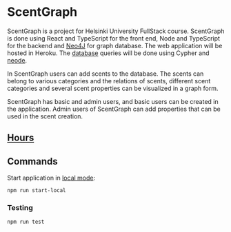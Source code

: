 # ScentGraph

ScentGraph is a project for Helsinki University FullStack course. ScentGraph is done using React and TypeScript for the front end, Node and TypeScript for the backend and [Neo4J](https://neo4j.com/) for graph database. The web application will be hosted in Heroku. The [database](https://github.com/apndx/ScentGraph/blob/master/documentation/database.md) queries will be done using Cypher and [neode](https://www.npmjs.com/package/neode).

In ScentGraph users can add scents to the database. The scents can belong to various categories and the relations of scents, different scent categories and several scent properties can be visualized in a graph form.

ScentGraph has basic and admin users, and basic users can be created in the application. Admin users of ScentGraph can add properties that can be used in the scent creation.

## [Hours](https://github.com/apndx/ScentGraph/blob/master/documentation/hourlist.md)

## Commands

Start application in [local mode](http://localhost:3001/):
```
npm run start-local
```

### Testing

```
npm run test
```


